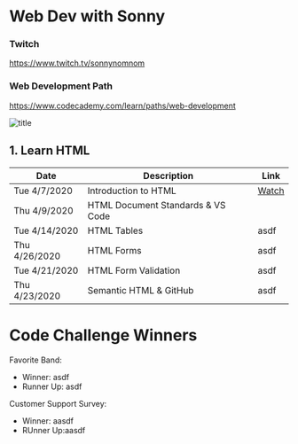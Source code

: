 # Web Dev with Sonny

### Twitch

https://www.twitch.tv/sonnynomnom

### Web Development Path

https://www.codecademy.com/learn/paths/web-development

![title](https://github.com/sonnynomnom/web-dev-with-sonny/blob/master/logo.gif)

## 1. Learn HTML

| Date | Description | Link |
| --- | --- | --- |
| Tue 4/7/2020 | Introduction to HTML | [Watch](https://www.twitch.tv/videos/586254495?collection=8sq6CqKWAxaitw) |
| Thu 4/9/2020 | HTML Document Standards & VS Code| |
| Tue 4/14/2020 | HTML Tables | asdf |
| Thu 4/26/2020 | HTML Forms | asdf |
| Tue 4/21/2020 | HTML Form Validation | asdf |
| Thu 4/23/2020 | Semantic HTML & GitHub | asdf |

# Code Challenge Winners

Favorite Band:
- Winner: asdf
- Runner Up: asdf

Customer Support Survey:

- Winner: aasdf
- RUnner Up:aasdf
